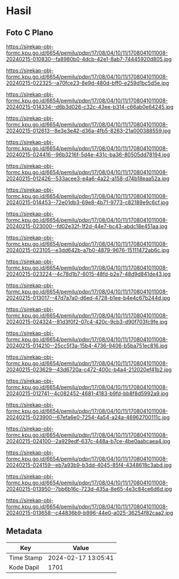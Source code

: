 # Hasil

## Foto C Plano

https://sirekap-obj-formc.kpu.go.id/6654/pemilu/pdpr/17/08/04/10/11/1708041011008-20240215-010830--fa8980b0-4dcb-42e1-8ab7-74445920d805.jpg

https://sirekap-obj-formc.kpu.go.id/6654/pemilu/pdpr/17/08/04/10/11/1708041011008-20240215-022325--a70fce23-8e9d-480d-bff0-e259d1bc5d5e.jpg

https://sirekap-obj-formc.kpu.go.id/6654/pemilu/pdpr/17/08/04/10/11/1708041011008-20240215-014334--d6b3d026-c32c-43ee-b314-c66ab0e64245.jpg

https://sirekap-obj-formc.kpu.go.id/6654/pemilu/pdpr/17/08/04/10/11/1708041011008-20240215-012613--8e3e3e42-d36a-4fb5-8263-21a000388559.jpg

https://sirekap-obj-formc.kpu.go.id/6654/pemilu/pdpr/17/08/04/10/11/1708041011008-20240215-024416--96b3216f-5d4e-431c-ba36-80505dd78194.jpg

https://sirekap-obj-formc.kpu.go.id/6654/pemilu/pdpr/17/08/04/10/11/1708041011008-20240215-012426--533acee3-e4a6-4a22-a158-d74b18eaa52a.jpg

https://sirekap-obj-formc.kpu.go.id/6654/pemilu/pdpr/17/08/04/10/11/1708041011008-20240215-014453--72e01db3-69e8-4b71-9773-c82189e9c6cf.jpg

https://sirekap-obj-formc.kpu.go.id/6654/pemilu/pdpr/17/08/04/10/11/1708041011008-20240215-023000--fd02e32f-1f2d-44e7-bc43-abdc18e451aa.jpg

https://sirekap-obj-formc.kpu.go.id/6654/pemilu/pdpr/17/08/04/10/11/1708041011008-20240215-023105--e3dd642b-a7b0-4879-9676-15111472ab6c.jpg

https://sirekap-obj-formc.kpu.go.id/6654/pemilu/pdpr/17/08/04/10/11/1708041011008-20240215-023224--4c78d1b7-6015-48fd-b2e7-48d9d841de43.jpg

https://sirekap-obj-formc.kpu.go.id/6654/pemilu/pdpr/17/08/04/10/11/1708041011008-20240215-013017--47d7a7a0-d6ed-4728-b1ee-b4e4c67b244d.jpg

https://sirekap-obj-formc.kpu.go.id/6654/pemilu/pdpr/17/08/04/10/11/1708041011008-20240215-024324--81d3f0f2-07c4-420c-9cb3-d90f703fc9fe.jpg

https://sirekap-obj-formc.kpu.go.id/6654/pemilu/pdpr/17/08/04/10/11/1708041011008-20240215-014210--25cc5f3a-15b4-4736-9406-b5ba751ec816.jpg

https://sirekap-obj-formc.kpu.go.id/6654/pemilu/pdpr/17/08/04/10/11/1708041011008-20240215-023629--43d6720a-c472-400c-b4a4-212020ef41b2.jpg

https://sirekap-obj-formc.kpu.go.id/6654/pemilu/pdpr/17/08/04/10/11/1708041011008-20240215-012741--4c082452-4681-4183-b9fd-bb8f8d5992a9.jpg

https://sirekap-obj-formc.kpu.go.id/6654/pemilu/pdpr/17/08/04/10/11/1708041011008-20240215-023900--67efa6e0-7254-4a54-a24a-46962700111c.jpg

https://sirekap-obj-formc.kpu.go.id/6654/pemilu/pdpr/17/08/04/10/11/1708041011008-20240215-024100--2a929edf-637c-448a-b7ce-4be0aabcaea4.jpg

https://sirekap-obj-formc.kpu.go.id/6654/pemilu/pdpr/17/08/04/10/11/1708041011008-20240215-024159--eb7a93b9-b3dd-4045-85f4-4348618c3abd.jpg

https://sirekap-obj-formc.kpu.go.id/6654/pemilu/pdpr/17/08/04/10/11/1708041011008-20240215-013950--7bb6b16c-723d-435a-8e65-4e3c84ce6d6d.jpg

https://sirekap-obj-formc.kpu.go.id/6654/pemilu/pdpr/17/08/04/10/11/1708041011008-20240215-013658--c44836b9-b996-44e0-a025-36254f82caa2.jpg


## Metadata

| Key        | Value               |
| ---------- | ------------------- |
| Time Stamp | 2024-02-17 13:05:41 |
| Kode Dapil | 1701                |



